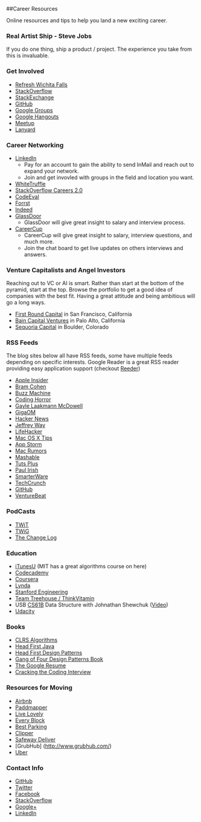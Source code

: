 ##Career Resources

Online resources and tips to help you land a new exciting career.

### Real Artist Ship - Steve Jobs
If you do one thing, ship a product / project.
The experience you take from this is invaluable.


### Get Involved
+ [Refresh Wichita Falls](http://refreshwichitafalls.com/)
+ [StackOverflow](http://stackoverflow.com/)
+ [StackExchange](http://stackexchange.com/sites)
+ [GitHub](https://github.com/)
+ [Google Groups](https://groups.google.com/forum/?fromgroups#!overview)
+ [Google Hangouts](http://www.google.com/+/learnmore/hangouts/)
+ [Meetup](http://www.meetup.com/)
+ [Lanyard](http://lanyrd.com/)

### Career Networking
+ [LinkedIn](http://www.linkedin.com/)
  - Pay for an account to gain the ability to send InMail and reach out to expand your network.
  - Join and get invovled with groups in the field and location you want.
+ [WhiteTruffle](https://www.whitetruffle.com)
+ [StackOverflow Careers 2.0](http://careers.stackoverflow.com/)
+ [CodeEval](http://codeeval.com/)
+ [Forrst](https://forrst.com)
+ [Indeed](http://www.indeed.com/)
+ [GlassDoor](http://www.glassdoor.com/index.htm)
  - GlassDoor will give great insight to salary and interview process.
+ [CareerCup](http://www.careercup.com/)
  - CareerCup will give great insight to salary, interview questions, and much more.
  - Join the chat board to get live updates on others interviews and answers.

### Venture Capitalists and Angel Investors
Reaching out to VC or AI is smart.
Rather than start at the bottom of the pyramid, start at the top.
Browse the portfolio to get a good idea of companies with the best fit.
Having a great attitude and being ambitious will go a long ways.
+ [First Round Capital](http://www.firstround.com/portfolio/) in San Francisco, California
+ [Bain Capital Ventures](http://www.baincapitalventures.com/portfolio/) in Palo Alto, California
+ [Sequoria Capital](http://www.sequoiacap.com/us) in Boulder, Colorado

### RSS Feeds
The blog sites below all have RSS feeds, some have multiple feeds depending on specific interests.
Google Reader is a great RSS reader providing easy application support (checkout [Reeder](http://reederapp.com/))
+ [Apple Insider](http://www.appleinsider.com/)
+ [Bram Cohen](http://bramcohen.livejournal.com/)
+ [Buzz Machine](http://buzzmachine.com/)
+ [Coding Horror](http://www.codinghorror.com/blog/)
+ [Gayle Laakmann McDowell](http://www.technologywoman.com/)
+ [GigaOM](http://gigaom.com/)
+ [Hacker News](http://news.ycombinator.com/)
+ [Jeffrey Way](http://jeffrey-way.com/)
+ [LifeHacker](http://lifehacker.com/)
+ [Mac OS X Tips](http://www.macosxtips.co.uk/)
+ [App Storm](http://appstorm.net/)
+ [Mac Rumors](http://www.macrumors.com/)
+ [Mashable](http://mashable.com/)
+ [Tuts Plus](http://tutsplus.com/)
+ [Paul Irish](http://paulirish.com/)
+ [SmarterWare](http://smarterware.org/)
+ [TechCrunch](http://techcrunch.com/)
+ [GitHub](https://github.com/blog)
+ [VentureBeat](http://venturebeat.com/)

### PodCasts
+ [TWiT](http://twit.tv/twit)
+ [TWiG](http://twit.tv/twig)
+ [The Change Log](http://thechangelog.com/)

### Education
+ [iTunesU](http://www.apple.com/education/itunes-u/) (MIT has a great algorithms course on here)
+ [Codecademy](http://www.codecademy.com/#!/exercises/0)
+ [Coursera](https://www.coursera.org/)
+ [Lynda](http://www.lynda.com/)
+ [Stanford Engineering](http://see.stanford.edu/see/courses.aspx)
+ [Team Treehouse / ThinkVitamin](https://teamtreehouse.com/)
+ USB [CS61B](http://www.cs.berkeley.edu/~jrs/61bf06/) Data Structure with Johnathan Shewchuk ([Video](http://www.youtube.com/playlist?list=PLBB2FC97598A3B254))
+ [Udacity](http://www.udacity.com/)

### Books
+ [CLRS Algorithms](http://www.amazon.com/Introduction-Algorithms-Thomas-H-Cormen/dp/0262033844)
+ [Head First Java](http://www.amazon.com/Head-First-Java-Kathy-Sierra/dp/0596009208/ref=sr_1_1?s=books&ie=UTF8&qid=1338232638&sr=1-1)
+ [Head First Design Patterns](http://www.amazon.com/First-Design-Patterns-Elisabeth-Freeman/dp/0596007124/ref=sr_1_1?s=books&ie=UTF8&qid=1338232662&sr=1-1)
+ [Gang of Four Design Patterns Book](http://www.amazon.com/dp/0201633612/?tag=stackoverfl08-20)
+ [The Google Resume](http://www.amazon.com/The-Google-Resume-Prepare-Microsoft/dp/0470927623/ref=sr_1_1?ie=UTF8&qid=1338233487&sr=8-1)
+ [Cracking the Coding Interview](http://www.amazon.com/Cracking-Coding-Interview-Programming-Questions/dp/098478280X/ref=sr_1_1?s=books&ie=UTF8&qid=1338233502&sr=1-1)

### Resources for Moving
+ [Airbnb](http://www.airbnb.com/)
+ [Paddmapper](http://www.padmapper.com/)
+ [Live Lovely](http://livelovely.com/search)
+ [Every Block](http://www.everyblock.com/)
+ [Best Parking](http://www.bestparking.com/)
+ [Clipper](https://www.clippercard.com/ClipperWeb/index.do)
+ [Safeway Deliver](http://shop.safeway.com/superstore/default.asp?brandid=1&page=corphome)
+ [GrubHub] (http://www.grubhub.com/)
+ [Uber](https://www.uber.com/)

### Contact Info
+ [GitHub](https://github.com/jjNford)
+ [Twitter](https://twitter.com/#!/jjNford)
+ [Facebook](http://www.facebook.com/jj.n.ford)
+ [StackOverflow](http://stackoverflow.com/users/909651/jjnford)
+ [Google+](https://plus.google.com/u/0/114206276186375738163/posts)
+ [LinkedIn](http://www.linkedin.com/in/jjnford)